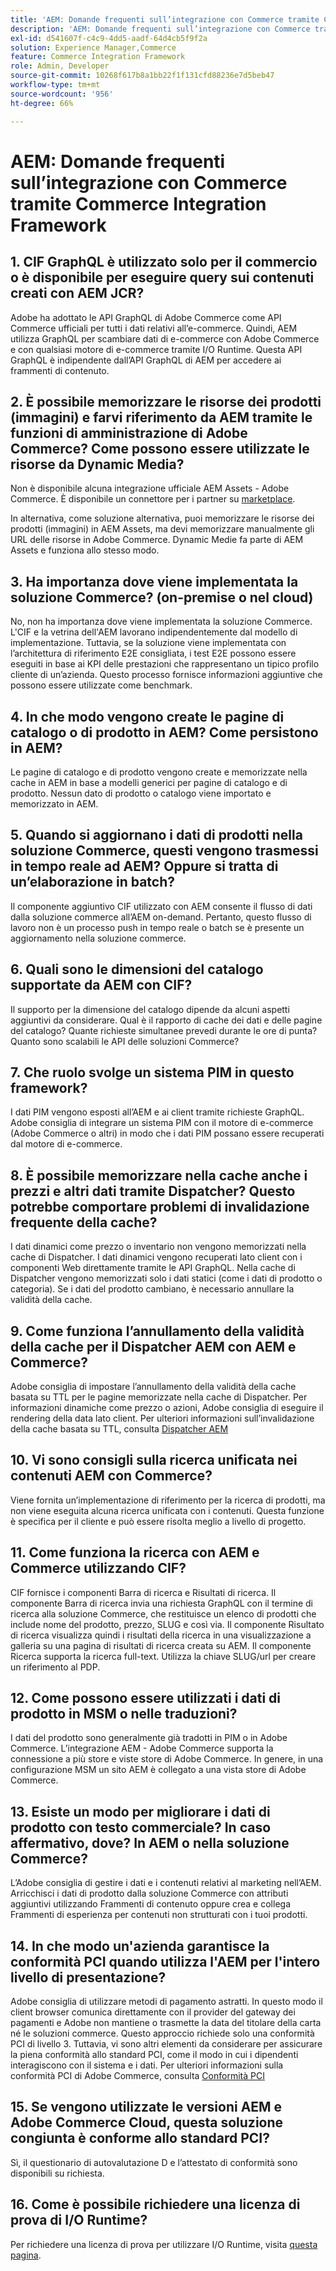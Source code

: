 ```yaml
---
title: 'AEM: Domande frequenti sull’integrazione con Commerce tramite Commerce Integration Framework'
description: 'AEM: Domande frequenti sull’integrazione con Commerce tramite Commerce Integration Framework'
exl-id: d541607f-c4c9-4dd5-aadf-64d4cb5f9f2a
solution: Experience Manager,Commerce
feature: Commerce Integration Framework
role: Admin, Developer
source-git-commit: 10268f617b8a1bb22f1f131cfd88236e7d5beb47
workflow-type: tm+mt
source-wordcount: '956'
ht-degree: 66%

---
```


# AEM: Domande frequenti sull’integrazione con Commerce tramite Commerce Integration Framework

## 1. CIF GraphQL è utilizzato solo per il commercio o è disponibile per eseguire query sui contenuti creati con AEM JCR?

Adobe ha adottato le API GraphQL di Adobe Commerce come API Commerce ufficiali per tutti i dati relativi all’e-commerce. Quindi, AEM utilizza GraphQL per scambiare dati di e-commerce con Adobe Commerce e con qualsiasi motore di e-commerce tramite I/O Runtime. Questa API GraphQL è indipendente dall’API GraphQL di AEM per accedere ai frammenti di contenuto.

## 2. È possibile memorizzare le risorse dei prodotti (immagini) e farvi riferimento da AEM tramite le funzioni di amministrazione di Adobe Commerce? Come possono essere utilizzate le risorse da Dynamic Media?

Non è disponibile alcuna integrazione ufficiale AEM Assets - Adobe Commerce. È disponibile un connettore per i partner su [marketplace](https://marketplace.magento.com/partner/bounteous_ecomm).

In alternativa, come soluzione alternativa, puoi memorizzare le risorse dei prodotti (immagini) in AEM Assets, ma devi memorizzare manualmente gli URL delle risorse in Adobe Commerce. Dynamic Medie fa parte di AEM Assets e funziona allo stesso modo.

## 3. Ha importanza dove viene implementata la soluzione Commerce? (on-premise o nel cloud)

No, non ha importanza dove viene implementata la soluzione Commerce. L&#39;CIF e la vetrina dell&#39;AEM lavorano indipendentemente dal modello di implementazione. Tuttavia, se la soluzione viene implementata con l’architettura di riferimento E2E consigliata, i test E2E possono essere eseguiti in base ai KPI delle prestazioni che rappresentano un tipico profilo cliente di un’azienda. Questo processo fornisce informazioni aggiuntive che possono essere utilizzate come benchmark.

## 4. In che modo vengono create le pagine di catalogo o di prodotto in AEM? Come persistono in AEM?

Le pagine di catalogo e di prodotto vengono create e memorizzate nella cache in AEM in base a modelli generici per pagine di catalogo e di prodotto. Nessun dato di prodotto o catalogo viene importato e memorizzato in AEM.

## 5. Quando si aggiornano i dati di prodotti nella soluzione Commerce, questi vengono trasmessi in tempo reale ad AEM? Oppure si tratta di un’elaborazione in batch?

Il componente aggiuntivo CIF utilizzato con AEM consente il flusso di dati dalla soluzione commerce all’AEM on-demand. Pertanto, questo flusso di lavoro non è un processo push in tempo reale o batch se è presente un aggiornamento nella soluzione commerce.

## 6. Quali sono le dimensioni del catalogo supportate da AEM con CIF?

Il supporto per la dimensione del catalogo dipende da alcuni aspetti aggiuntivi da considerare. Qual è il rapporto di cache dei dati e delle pagine del catalogo? Quante richieste simultanee prevedi durante le ore di punta? Quanto sono scalabili le API delle soluzioni Commerce?

## 7. Che ruolo svolge un sistema PIM in questo framework?

I dati PIM vengono esposti all’AEM e ai client tramite richieste GraphQL. Adobe consiglia di integrare un sistema PIM con il motore di e-commerce (Adobe Commerce o altri) in modo che i dati PIM possano essere recuperati dal motore di e-commerce.

## 8. È possibile memorizzare nella cache anche i prezzi e altri dati tramite Dispatcher? Questo potrebbe comportare problemi di invalidazione frequente della cache?

I dati dinamici come prezzo o inventario non vengono memorizzati nella cache di Dispatcher. I dati dinamici vengono recuperati lato client con i componenti Web direttamente tramite le API GraphQL. Nella cache di Dispatcher vengono memorizzati solo i dati statici (come i dati di prodotto o categoria). Se i dati del prodotto cambiano, è necessario annullare la validità della cache.

## 9. Come funziona l’annullamento della validità della cache per il Dispatcher AEM con AEM e Commerce?

Adobe consiglia di impostare l’annullamento della validità della cache basata su TTL per le pagine memorizzate nella cache di Dispatcher. Per informazioni dinamiche come prezzo o azioni, Adobe consiglia di eseguire il rendering della data lato client. Per ulteriori informazioni sull’invalidazione della cache basata su TTL, consulta [Dispatcher AEM](https://experienceleague.adobe.com/docs/experience-cloud-kcs/kbarticles/KA-17458.html?lang=it)

## 10. Vi sono consigli sulla ricerca unificata nei contenuti AEM con Commerce?

Viene fornita un’implementazione di riferimento per la ricerca di prodotti, ma non viene eseguita alcuna ricerca unificata con i contenuti. Questa funzione è specifica per il cliente e può essere risolta meglio a livello di progetto.

## 11. Come funziona la ricerca con AEM e Commerce utilizzando CIF?

CIF fornisce i componenti Barra di ricerca e Risultati di ricerca. Il componente Barra di ricerca invia una richiesta GraphQL con il termine di ricerca alla soluzione Commerce, che restituisce un elenco di prodotti che include nome del prodotto, prezzo, SLUG e così via. Il componente Risultato di ricerca visualizza quindi i risultati della ricerca in una visualizzazione a galleria su una pagina di risultati di ricerca creata su AEM. Il componente Ricerca supporta la ricerca full-text. Utilizza la chiave SLUG/url per creare un riferimento al PDP.

## 12. Come possono essere utilizzati i dati di prodotto in MSM o nelle traduzioni?

I dati del prodotto sono generalmente già tradotti in PIM o in Adobe Commerce. L’integrazione AEM - Adobe Commerce supporta la connessione a più store e viste store di Adobe Commerce. In genere, in una configurazione MSM un sito AEM è collegato a una vista store di Adobe Commerce.

## 13. Esiste un modo per migliorare i dati di prodotto con testo commerciale? In caso affermativo, dove? In AEM o nella soluzione Commerce?

L’Adobe consiglia di gestire i dati e i contenuti relativi al marketing nell’AEM. Arricchisci i dati di prodotto dalla soluzione Commerce con attributi aggiuntivi utilizzando Frammenti di contenuto oppure crea e collega Frammenti di esperienza per contenuti non strutturati con i tuoi prodotti.

## 14. In che modo un&#39;azienda garantisce la conformità PCI quando utilizza l&#39;AEM per l&#39;intero livello di presentazione?

Adobe consiglia di utilizzare metodi di pagamento astratti. In questo modo il client browser comunica direttamente con il provider del gateway dei pagamenti e Adobe non mantiene o trasmette la data del titolare della carta né le soluzioni commerce. Questo approccio richiede solo una conformità PCI di livello 3. Tuttavia, vi sono altri elementi da considerare per assicurare la piena conformità allo standard PCI, come il modo in cui i dipendenti interagiscono con il sistema e i dati. Per ulteriori informazioni sulla conformità PCI di Adobe Commerce, consulta [Conformità PCI](https://business.adobe.com/it/products/magento/pci-compliance.html)

## 15. Se vengono utilizzate le versioni AEM e Adobe Commerce Cloud, questa soluzione congiunta è conforme allo standard PCI?

Sì, il questionario di autovalutazione D e l’attestato di conformità sono disponibili su richiesta.

## 16. Come è possibile richiedere una licenza di prova di I/O Runtime?

Per richiedere una licenza di prova per utilizzare I/O Runtime, visita [questa pagina](https://adobeio.typeform.com/to/obqgRm).
